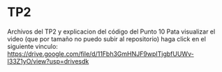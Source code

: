 # TP2
Archivos del TP2 y explicacion del código del Punto 10
Pata visualizar el video (que por tamaño no puedo subir al repositorio) haga click en el siguiente vinculo:
https://drive.google.com/file/d/11Fbh3GmHNJF9wpITjgbfUUWv-I33Z1yO/view?usp=drivesdk

